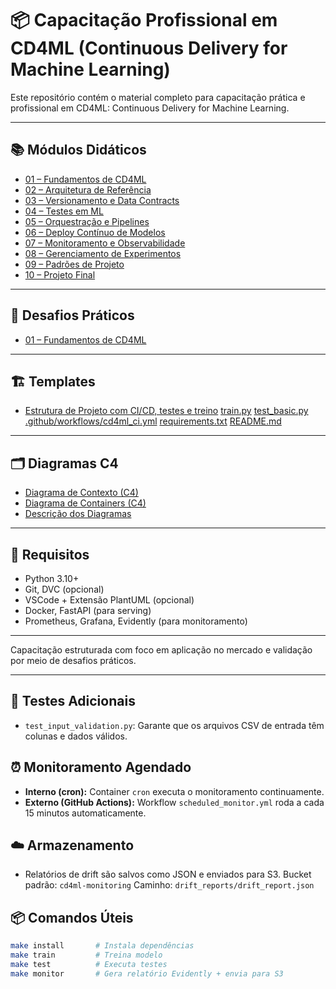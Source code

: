 # 📦 Capacitação Profissional em CD4ML (Continuous Delivery for Machine Learning)

Este repositório contém o material completo para capacitação prática e profissional em CD4ML: Continuous Delivery for Machine Learning.

---

## 📚 Módulos Didáticos

- [01 – Fundamentos de CD4ML](notebooks/01_fundamentos_cd4ml.ipynb)
- [02 – Arquitetura de Referência](notebooks/02_arquitetura_referencia.ipynb)
- [03 – Versionamento e Data Contracts](notebooks/03_versionamento_contracts.ipynb)
- [04 – Testes em ML](notebooks/04_testes_ml.ipynb)
- [05 – Orquestração e Pipelines](notebooks/05_orquestracao_pipelines.ipynb)
- [06 – Deploy Contínuo de Modelos](notebooks/06_deploy_modelos.ipynb)
- [07 – Monitoramento e Observabilidade](notebooks/07_monitoramento_observabilidade.ipynb)
- [08 – Gerenciamento de Experimentos](notebooks/08_experimentos_rastreabilidade.ipynb)
- [09 – Padrões de Projeto](notebooks/09_padroes_projeto.ipynb)
- [10 – Projeto Final](notebooks/10_projeto_final.ipynb)

---

## 🧪 Desafios Práticos

- [01 – Fundamentos de CD4ML](desafios/01_fundamentos.md)

---

## 🏗️ Templates

- [Estrutura de Projeto com CI/CD, testes e treino](templates/)
 [train.py](templates/src/train.py)
 [test_basic.py](templates/tests/test_basic.py)
 [.github/workflows/cd4ml_ci.yml](templates/.github/workflows/cd4ml_ci.yml)
 [requirements.txt](templates/requirements.txt)
 [README.md](templates/README.md)

---

## 🗂️ Diagramas C4

- [Diagrama de Contexto (C4)](docs/diagrams/c4_context_cd4ml.puml)
- [Diagrama de Containers (C4)](docs/diagrams/c4_container_cd4ml.puml)
- [Descrição dos Diagramas](docs/diagrams/README.md)

---

## 🚀 Requisitos

- Python 3.10+
- Git, DVC (opcional)
- VSCode + Extensão PlantUML (opcional)
- Docker, FastAPI (para serving)
- Prometheus, Grafana, Evidently (para monitoramento)

---

Capacitação estruturada com foco em aplicação no mercado e validação por meio de desafios práticos.

---

## 🧪 Testes Adicionais

- `test_input_validation.py`: Garante que os arquivos CSV de entrada têm colunas e dados válidos.

## ⏰ Monitoramento Agendado

- **Interno (cron):** Container `cron` executa o monitoramento continuamente.
- **Externo (GitHub Actions):** Workflow `scheduled_monitor.yml` roda a cada 15 minutos automaticamente.

## ☁️ Armazenamento

- Relatórios de drift são salvos como JSON e enviados para S3.
 Bucket padrão: `cd4ml-monitoring`
 Caminho: `drift_reports/drift_report.json`

## 📦 Comandos Úteis

```bash
make install       # Instala dependências
make train         # Treina modelo
make test          # Executa testes
make monitor       # Gera relatório Evidently + envia para S3
```